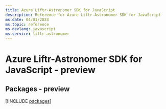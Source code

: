 ```yaml
---
title: Azure Liftr-Astronomer SDK for JavaScript
description: Reference for Azure Liftr-Astronomer SDK for JavaScript
ms.date: 04/01/2024
ms.topic: reference
ms.devlang: javascript
ms.service: liftr-astronomer
---
```

# Azure Liftr-Astronomer SDK for JavaScript - preview
## Packages - preview
[!INCLUDE [packages](liftr-astronomer-index.md)]